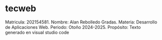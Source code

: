 # tecweb
Matricula:	202154581.
Nombre:		Alan Rebolledo Gradas.
Materia:	Desarrollo de Aplicaciones Web.
Periodo:	Otoño 2024-2025.
Propósito:	Texto generado en visual studio code
